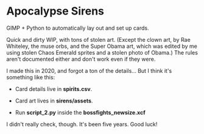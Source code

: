 # Apocalypse Sirens

GIMP + Python to automatically lay out and set up cards. 

Quick and dirty WIP, with tons of stolen art. 
(Except the clown art, by Rae Whiteley, the muse orbs, and the Super Obama art, which was edited by me using stolen Chaos Emerald sprites and a stolen photo of Obama.) The rules aren't documented either and don't work even if they were.

I made this in 2020, and forgot a ton of the details... But I think it's something like this:

- Card details live in **spirits.csv**.

- Card art lives in **sirens/assets**.

- Run **script_2.py** inside the **bossfights_newsize.xcf**

I didn't really check, though. It's been five years. Good luck!
